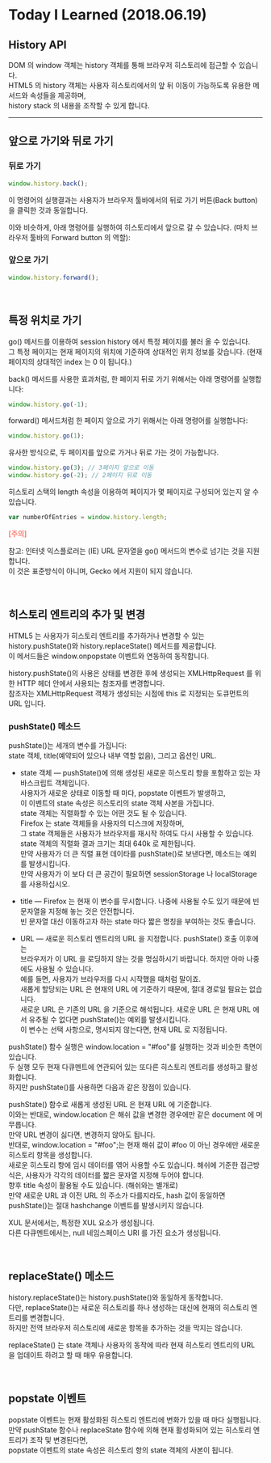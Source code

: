 # Today I Learned (2018.06.19)

## History API

DOM 의 window 객체는 history 객체를 통해 브라우저 히스토리에 접근할 수 있습니다.<br>
HTML5 의 history 객체는 사용자 히스토리에서의 앞 뒤 이동이 가능하도록 유용한 메서드와 속성들을 제공하며,<br>
history stack 의 내용을 조작할 수 있게 합니다.<br>

---

## 앞으로 가기와 뒤로 가기

### 뒤로 가기

```js
window.history.back();
```

이 명령어의 실행결과는 사용자가 브라우저 툴바에서의 뒤로 가기 버튼(Back button)을 클릭한 것과 동일합니다.

이와 비슷하게, 아래 명령어를 실행하여 히스토리에서 앞으로 갈 수 있습니다. (마치 브라우저 툴바의 Forward button 의 역할):

### 앞으로 가기

```js
window.history.forward();
```

<br>

## 특정 위치로 가기

go() 메서드를 이용하여 session history 에서 특정 페이지를 불러 올 수 있습니다.<br>
그 특정 페이지는 현재 페이지의 위치에 기준하여 상대적인 위치 정보를 갖습니다. (현재 페이지의 상대적인 index 는 0 이 됩니다.)<br>

back() 메서드를 사용한 효과처럼, 한 페이지 뒤로 가기 위해서는 아래 명령어를 실행합니다:<br>

```js
window.history.go(-1);
```

forward() 메서드처럼 한 페이지 앞으로 가기 위해서는 아래 명령어를 실행합니다:

```js
window.history.go(1);
```

유사한 방식으로, 두 페이지를 앞으로 가거나 뒤로 가는 것이 가능합니다.<br>

```js
window.history.go(3); // 3페이지 앞으로 이동
window.history.go(-2); // 2페이지 뒤로 이동
```

히스토리 스택의 length 속성을 이용하여 페이지가 몇 페이지로 구성되어 있는지 알 수 있습니다.<br>

```js
var numberOfEntries = window.history.length;
```

<strong style="color:salmon">[주의]</strong>

참고: 인터넷 익스플로러는 (IE) URL 문자열을 go() 메서드의 변수로 넘기는 것을 지원합니다.<br>
이 것은 표준방식이 아니며, Gecko 에서 지원이 되지 않습니다.<br>

<br>

## 히스토리 엔트리의 추가 및 변경

HTML5 는 사용자가 히스토리 엔트리를 추가하거나 변경할 수 있는<br>
history.pushState()와 history.replaceState() 메서드를 제공합니다.<br>
이 메서드들은 window.onpopstate 이벤트와 연동하여 동작합니다.<br>

history.pushState()의 사용은 상태를 변경한 후에 생성되는 XMLHttpRequest 를 위한 HTTP 헤더 안에서 사용되는 참조자를 변경합니다.<br>
참조자는 XMLHttpRequest 객체가 생성되는 시점에 this 로 지정되는 도큐먼트의 URL 입니다.<br>

### pushState() 메소드

pushState()는 세개의 변수를 가집니다:<br>
state 객체, title(예약되어 있으나 내부 역할 없음), 그리고 옵션인 URL.<br>

- state 객체 — pushState()에 의해 생성된 새로운 히스토리 항을 포함하고 있는 자바스크립트 객체입니다.<br>
  사용자가 새로운 상태로 이동할 때 마다, popstate 이벤트가 발생하고,<br>
  이 이벤트의 state 속성은 히스토리의 state 객체 사본을 가집니다.<br>
  state 객체는 직렬화할 수 있는 어떤 것도 될 수 있습니다.<br>
  Firefox 는 state 객체들을 사용자의 디스크에 저장하며,<br>
  그 state 객체들은 사용자가 브라우저를 재시작 하여도 다시 사용할 수 있습니다.<br>
  state 객체의 직렬화 결과 크기는 최대 640k 로 제한됩니다.<br>
  만약 사용자가 더 큰 직렬 표현 데이타를 pushState()로 보낸다면, 메소드는 예외를 발생시킵니다.<br>
  만약 사용자가 이 보다 더 큰 공간이 필요하면 sessionStorage 나 localStorage 를 사용하십시오.<br>

- title — Firefox 는 현재 이 변수를 무시합니다. 나중에 사용될 수도 있기 때문에 빈 문자열을 지정해 놓는 것은 안전합니다.<br>
  빈 문자열 대신 이동하고자 하는 state 마다 짧은 명칭을 부여하는 것도 좋습니다.<br>

- URL — 새로운 히스토리 엔트리의 URL 을 지정합니다. pushState() 호출 이후에는<br>
  브라우저가 이 URL 을 로딩하지 않는 것을 명심하시기 바랍니다. 하지만 아마 나중에도 사용될 수 있습니다.<br>
  예를 들면, 사용자가 브라우저를 다시 시작했을 때처럼 말이죠.<br>
  새롭게 할당되는 URL 은 현재의 URL 에 기준하기 때문에, 절대 경로일 필요는 없습니다.<br>
  새로운 URL 은 기존의 URL 을 기준으로 해석됩니다. 새로운 URL 은 현재 URL 에서 유추될 수 없다면 pushState()는 예외를 발생시킵니다.<br>
  이 변수는 선택 사항으로, 명시되지 않는다면, 현재 URL 로 지정됩니다.<br>

pushState() 함수 실행은 window.location = "#foo"를 실행하는 것과 비슷한 측면이 있습니다.<br>
두 실행 모두 현재 다큐멘트에 연관되어 있는 또다른 히스토리 엔트리를 생성하고 활성화합니다.<br>
하지만 pushState()를 사용하면 다음과 같은 장점이 있습니다.<br>

pushState() 함수로 새롭게 생성된 URL 은 현재 URL 에 기준합니다.<br>
이와는 반대로, window.location 은 해쉬 값을 변경한 경우에만 같은 document 에 머무릅니다.<br>
만약 URL 변경이 싫다면, 변경하지 않아도 됩니다.<br>
반대로, window.location = "#foo";는 현재 해쉬 값이 #foo 이 아닌 경우에만 새로운 히스토리 항목을 생성합니다.<br>
새로운 히스토리 항에 임시 데이터를 엮어 사용할 수도 있습니다. 해쉬에 기준한 접근방식은, 사용자가 각각의 데이터를 짧은 문자열 지정해 두어야 합니다.<br>
향후 title 속성이 활용될 수도 있습니다. (해쉬와는 별개로)<br>
만약 새로운 URL 과 이전 URL 의 주소가 다를지라도, hash 값이 동일하면 pushState()는 절대 hashchange 이벤트를 발생시키지 않습니다.<br>

XUL 문서에서는, 특정한 XUL 요소가 생성됩니다.<br>
다른 다큐멘트에서는, null 네임스페이스 URI 를 가진 요소가 생성됩니다.<br>

<br>

## replaceState() 메소드

history.replaceState()는 history.pushState()와 동일하게 동작합니다.<br>
다만, replaceState()는 새로운 히스토리를 하나 생성하는 대신에 현재의 히스토리 엔트리를 변경합니다.<br>
하지만 전역 브라우저 히스토리에 새로운 항목을 추가하는 것을 막지는 않습니다.<br>

replaceState() 는 state 객체나 사용자의 동작에 따라 현재 히스토리 엔트리의 URL 을 업데이트 하려고 할 때 매우 유용합니다.<br>

<br>

## popstate 이벤트

popstate 이벤트는 현재 활성화된 히스토리 엔트리에 변화가 있을 때 마다 실행됩니다.<br>
만약 pushState 함수나 replaceState 함수에 의해 현재 활성화되어 있는 히스토리 엔트리가 조작 및 변경된다면,<br>
popstate 이벤트의 state 속성은 히스토리 항의 state 객체의 사본이 됩니다.<br>

<br>
